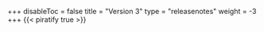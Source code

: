 +++
disableToc = false
title = "Version 3"
type = "releasenotes"
weight = -3
+++
{{< piratify true >}}
